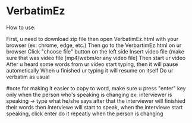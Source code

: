 # VerbatimEz
How to use:

First, u need to download zip file then open VerbatimEz.html with your browser (ex: chrome, edge, etc.)
Then go to the VerbartimEz.html on ur browser
Click "choose file" button on the left side
Insert video file (make sure that was video file [mp4/webm/or any video file]
Then start ur video
After u heard some words from ur video start typing, then it will pause autometically
When u finished ur typing it will resume on itself
Do ur verbatim as usual

#note
for making it easier to copy to word, make sure u press "enter" key only when the person who's speaking is changing
ex: interviewer is speaking -> type what he/she says after that the interviewer will finishied their words then interviewe will start to speak,
when the interviewe start speaking, click enter
do it repeatly when the person is changing



